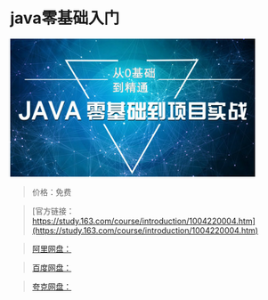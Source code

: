 # java零基础入门

![img](../../../assets/study163/free/2206C20F98ECE9416E52491DD0830C0D.jpg)

> 价格：免费

> [官方链接：https://study.163.com/course/introduction/1004220004.htm](https://study.163.com/course/introduction/1004220004.htm)

> [阿里网盘：]()

> [百度网盘：]()

> [夸克网盘：]()
